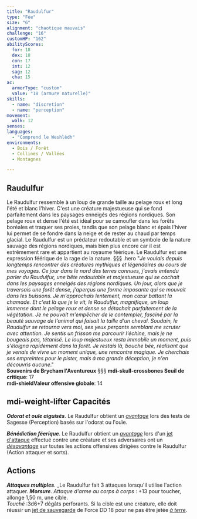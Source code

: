 ```yaml
---
title: "Raudulfur"
type: "Fée"
size: "G"
alignment: "chaotique mauvais"
challenge: "16"
customHP: "162"
abilityScores:
  for: 18
  dex: 18
  con: 17
  int: 12
  sag: 12
  cha: 15
ac:
  armorType: "custom"
  value: "18 (armure naturelle)"
skills:
  - name: "discretion"
  - name: "perception"
movement:
  walk: 12
senses:
languages:
  - "Comprend le Weshlèdh"
environments:
  - Bois / Forêt
  - Collines / Vallées
  - Montagnes

---
```

## Raudulfur
Le Raudulfur ressemble à un loup de grande taille au pelage roux et long l'été et blanc l'hiver. C'est une créature majestueuse qui se fond parfaitement dans les paysages enneigés des régions nordiques. Son pelage roux et dense l'été est idéal pour se camoufler dans les forêts boréales et traquer ses proies, tandis que son pelage blanc et épais l'hiver lui permet de se fondre dans la neige et de rester au chaud par temps glacial. Le Raudulfur est un prédateur redoutable et un symbole de la nature sauvage des régions nordiques, mais bien plus encore car il est extrêmement rare et appartient au royaume féérique. Le Raudulfur est une expression féérique de la rage de la nature.
§§§ .hero
"*Je voulais depuis longtemps rencontrer des créatures mythiques et légendaires au cours de mes voyages. Ce jour dans le nord des terres connues, j'avais entendu parler du Raudulfur, une bête redoutable et majestueuse qui se cachait dans les paysages enneigés des régions nordiques. Un jour, alors que je traversais une forêt dense, j'aperçus une forme imposante qui se mouvait dans les buissons. Je m'approchais lentement, mon cœur battant la chamade.*
*Et c'est là que je le vit, le Raudulfur, magnifique, un loup immense dont le pelage roux et dense se détachait parfaitement de la végétation. Je ne pouvait m'empêcher de le contempler, fasciné par la beauté sauvage de l'animal qui faisait la taille d'un cheval.*
*Soudain, le Raudulfur se retourna vers moi, ses yeux perçants semblant me scruter avec attention. Je sentis un frisson me parcourir l'échine, mais je ne bougeais pas, tétanisé. Le loup majestueux resta immobile un moment, puis s'éloigna rapidement dans la forêt. Je restais là, bouche bée, réalisant que je venais de vivre un moment unique, une rencontre magique. Je cherchais ses empreintes pour le pister, mais à ma grande déception, je n'en découvris aucune*."     
**Souvenirs de Brycham l'Aventureux**
§§§
**<v-icon>mdi-skull-crossbones</v-icon> Seuil de critique**: 17      
**<v-icon>mdi-shield</v-icon>Valeur offensive globale**: 14   
## <v-icon>mdi-weight-lifter</v-icon> Capacités
_**Odorat et ouïe aiguisés**_. Le Raudulfur obtient un [_avantage_](/utiliser-les-caracteristiques/#avantage-et-desavantage) lors des tests de Sagesse (Perception) basés sur l'odorat ou l'ouïe.

_**Bénédiction féerique**_. Le Raudulfur obtient un [_avantage_](/utiliser-les-caracteristiques/#avantage-et-desavantage) lors d'un [jet d'attaque](/combattre/#jets-d-attaque) effectué contre une créature et ses adversaires ont un [_désavantage_](/utiliser-les-caracteristiques/#avantage-et-desavantage) sur toutes les actions offensives dirigées contre le Raudulfur (Action attaquer et sorts).

## Actions
_**Attaques multiples**_. _Le Raudulfur fait 3 attaques lorsqu'il utilise l'action attaquer.
_**Morsure**_. _Attaque d'arme au corps à corps_ : +13 pour toucher, allonge 1,50 m, une cible.  
_Touché_ :3d6+7 dégâts perforants. Si la cible est une créature, elle doit réussir un [jet de sauvegarde](/utiliser-les-caracteristiques/#jets-de-sauvegarde) de Force DD 18 pour ne pas être jetée [_à terre_](/gerer-la-sante-du-personnage/#a-terre).

